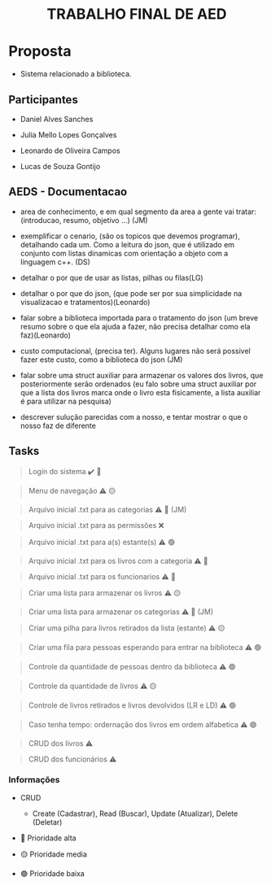 <h1 align="center">TRABALHO FINAL DE AED</h1>

# Proposta

- Sistema relacionado a biblioteca.

## Participantes

- Daniel Alves Sanches

- Julia Mello Lopes Gonçalves

- Leonardo de Oliveira Campos

- Lucas de Souza Gontijo

## AEDS - Documentacao

- area de conhecimento, e em qual segmento da area a gente vai tratar: (introducao, resumo, objetivo ...) (JM)

- exemplificar o cenario, (são os topicos que devemos programar), detalhando cada um. Como a leitura do json, que é utilizado em conjunto com listas dinamicas com orientação a objeto com a linguagem c++. (DS)

- detalhar o por que de usar as listas, pilhas ou filas(LG)

- detalhar o por que do json, (que pode ser por sua simplicidade na visualizacao e tratamentos)(Leonardo)

- falar sobre a biblioteca importada para o tratamento do json (um breve resumo sobre o que ela ajuda a fazer, não precisa detalhar como ela faz)(Leonardo)

- custo computacional, (precisa ter). Alguns lugares não será possivel fazer este custo, como a biblioteca do json (JM)

- falar sobre uma struct auxiliar para armazenar os valores dos livros, que posteriormente serão ordenados (eu falo sobre uma struct auxiliar por que a lista dos livros marca onde o livro esta fisicamente, a lista auxiliar é para utilizar na pesquisa)

- descrever sulução parecidas com a nosso, e tentar mostrar o que o nosso faz de diferente

## Tasks

> Login do sistema :heavy_check_mark: 🔴

> Menu de navegação :warning: 🟡

> Arquivo inicial .txt para as categorias :warning: 🔴 (JM)

> Arquivo inicial .txt para as permissões :x: 

> Arquivo inicial .txt para a(s) estante(s) :warning: 🟢

> Arquivo inicial .txt para os livros com a categoria :warning: 🔴 

> Arquivo inicial .txt para os funcionarios :warning: 🔴 

> Criar uma lista para armazenar os livros :warning: 🟡

> Criar uma lista para armazenar os categorias :warning: 🔴 (JM)

> Criar uma pilha para livros retirados da lista (estante) :warning: 🟡

> Criar uma fila para pessoas esperando para entrar na biblioteca :warning: 🟢

> Controle da quantidade de pessoas dentro da biblioteca :warning: 🟢

> Controle da quantidade de livros :warning: 🟡

> Controle de livros retirados e livros devolvidos (LR e LD) :warning: 🟢

> Caso tenha tempo: ordernação dos livros em ordem alfabetica :warning: 🟢

> CRUD dos livros :warning:

> CRUD dos funcionários :warning:

### Informações

- CRUD
  - Create (Cadastrar), Read (Buscar), Update (Atualizar), Delete (Deletar)

- 🔴 Prioridade alta
- 🟡 Prioridade media
- 🟢 Prioridade baixa
